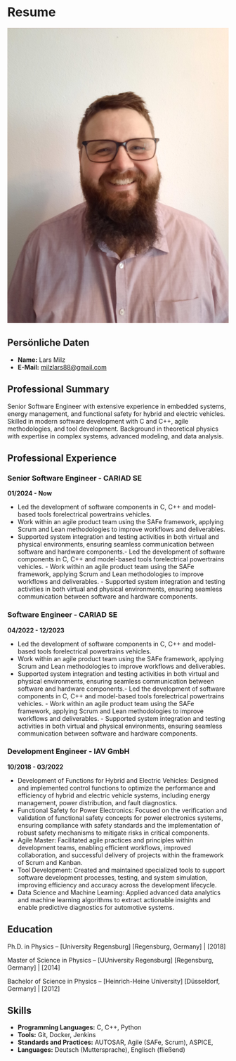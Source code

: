 # Resume

![Foto](Bild.jpg)

## Persönliche Daten
- **Name:** Lars Milz
- **E-Mail:** milzlars88@gmail.com

## Professional Summary
Senior Software Engineer with extensive experience in embedded systems, energy management, 
and functional safety for hybrid and electric vehicles. Skilled in modern software development 
with C and C++, agile methodologies, and tool development. 
Background in theoretical physics with expertise in complex systems, advanced modeling, and data analysis.

## Professional Experience
### Senior Software Engineer - CARIAD SE
**01/2024 - Now**
- Led the development of software components in C, C++ and model-based tools forelectrical powertrains vehicles. 
- Work within an agile product team using the SAFe framework, applying Scrum and Lean methodologies to improve workflows and deliverables. 
- Supported system integration and testing activities in both virtual and physical environments, ensuring seamless communication between software and hardware components.- Led the development of software components in C, C++ and model-based tools forelectrical powertrains vehicles. - Work within an agile product team using the SAFe framework, applying Scrum and Lean methodologies to improve workflows and deliverables. - Supported system integration and testing activities in both virtual and physical environments, ensuring seamless communication between software and hardware components.

### Software Engineer - CARIAD SE
**04/2022 - 12/2023**
- Led the development of software components in C, C++ and model-based tools forelectrical powertrains vehicles. 
- Work within an agile product team using the SAFe framework, applying Scrum and Lean methodologies to improve workflows and deliverables. 
- Supported system integration and testing activities in both virtual and physical environments, ensuring seamless communication between software and hardware components.- Led the development of software components in C, C++ and model-based tools forelectrical powertrains vehicles. - Work within an agile product team using the SAFe framework, applying Scrum and Lean methodologies to improve workflows and deliverables. - Supported system integration and testing activities in both virtual and physical environments, ensuring seamless communication between software and hardware components.

### Development Engineer - IAV GmbH
**10/2018 - 03/2022**
- Development of Functions for Hybrid and Electric Vehicles: Designed and implemented control functions to optimize the performance and efficiency of hybrid and electric vehicle systems, including energy management, power distribution, and fault diagnostics.
- Functional Safety for Power Electronics: Focused on the verification and validation of functional safety concepts for power electronics systems, ensuring compliance with safety standards and the implementation of robust safety mechanisms to mitigate risks in critical components.
- Agile Master: Facilitated agile practices and principles within development teams, enabling efficient workflows, improved collaboration, and successful delivery of projects within the framework of Scrum and Kanban.
- Tool Development: Created and maintained specialized tools to support software development processes, testing, and system simulation, improving efficiency and accuracy across the development lifecycle.
- Data Science and Machine Learning: Applied advanced data analytics and machine learning algorithms to extract actionable insights and enable predictive diagnostics for automotive systems.

## Education
Ph.D. in Physics – [University Regensburg]
[Regensburg, Germany] | [2018]

Master of Science in Physics – [UUniversity Regensburg]
[Regensburg, Germany] | [2014]

Bachelor of Science in Physics – [Heinrich-Heine University]
[Düsseldorf, Germany] | [2012]

## Skills
- **Programming Languages:** C, C++, Python
- **Tools:** Git, Docker, Jenkins
- **Standards and Practices:** AUTOSAR, Agile (SAFe, Scrum), ASPICE,
- **Languages:** Deutsch (Muttersprache), Englisch (fließend)